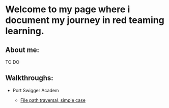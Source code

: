 # Welcome to my page where i document my journey in red teaming learning.

## About me:

TO DO

## Walkthroughs:

- Port Swigger Academ
  
  - [File path traversal, simple case](walkthroughs/port_swigger/learning_paths/server_side_vulnerabilities/file_path_traversal_simple_case)
